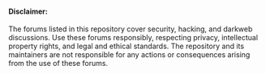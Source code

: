 #### Disclaimer: 
The forums listed in this repository cover security, hacking, and darkweb discussions. Use these forums responsibly, respecting privacy, intellectual property rights, and legal and ethical standards. The repository and its maintainers are not responsible for any actions or consequences arising from the use of these forums.
